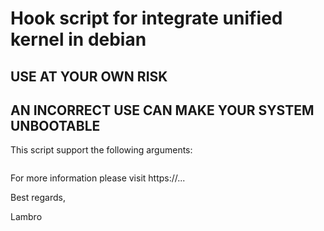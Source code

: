 # Hook script for integrate unified kernel in debian

## USE AT YOUR OWN RISK
## AN INCORRECT USE CAN MAKE YOUR SYSTEM UNBOOTABLE

This script support the following arguments:
```

```

For more information please visit https://...

Best regards,

Lambro